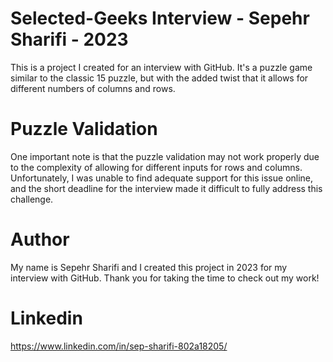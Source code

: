 # Selected-Geeks Interview - Sepehr Sharifi - 2023 
This is a project I created for an interview with GitHub. It's a puzzle game similar to the classic 15 puzzle, but with the added twist that it allows for different numbers of columns and rows.

# Puzzle Validation

One important note is that the puzzle validation may not work properly due to the complexity of allowing for different inputs for rows and columns. Unfortunately, I was unable to find adequate support for this issue online, and the short deadline for the interview made it difficult to fully address this challenge.

# Author

My name is Sepehr Sharifi and I created this project in 2023 for my interview with GitHub. Thank you for taking the time to check out my work!

# Linkedin

https://www.linkedin.com/in/sep-sharifi-802a18205/